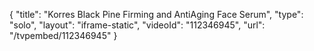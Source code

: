 {
    "title": "Korres Black Pine Firming and AntiAging Face Serum",
    "type": "solo",
    "layout": "iframe-static",
    "videoId": "112346945",
    "url": "\/tvpembed\/112346945"
}